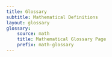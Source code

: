 ```yaml
---
title: Glossary
subtitle: Mathematical Definitions
layout: glossary
glossary:
    source: math
    title: Mathematical Glossary Page
    prefix: math-glossary
---
```


